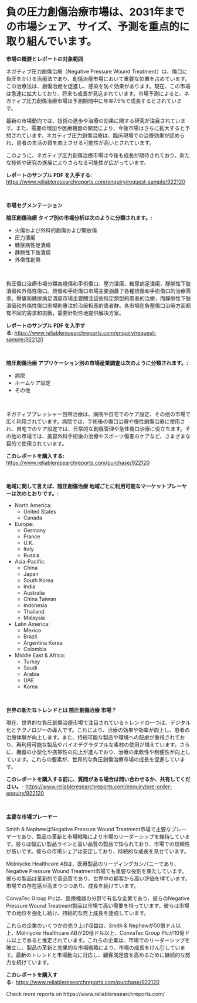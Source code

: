 <p><h1>負の圧力創傷治療市場は、2031年までの市場シェア、サイズ、予測を重点的に取り組んでいます。</h1></p><p><strong>市場の概要とレポートの対象範囲</strong></p>
<p><p>ネガティブ圧力創傷治療（Negative Pressure Wound Treatment）は、傷口に負圧をかける治療法であり、創傷治療市場において重要な位置を占めています。この治療法は、創傷治癒を促進し、感染を防ぐ効果があります。現在、この市場は急速に拡大しており、将来も成長が見込まれています。市場予測によると、ネガティブ圧力創傷治療市場は予測期間中に年率7.5％で成長するとされています。</p><p>最新の市場動向では、技術の進歩や治療の効果に関する研究が注目されています。また、需要の増加や医療機器の開発により、今後市場はさらに拡大すると予想されています。ネガティブ圧力創傷治療は、臨床現場での治療効果が認められ、患者の生活の質を向上させる可能性が高いとされています。</p><p>このように、ネガティブ圧力創傷治療市場は今後も成長が期待されており、新たな技術や研究の進展によりさらなる可能性が広がっています。</p></p>
<p><strong>レポートのサンプル PDF を入手する:</strong> <a href="https://www.reliableresearchreports.com/enquiry/request-sample/922120">https://www.reliableresearchreports.com/enquiry/request-sample/922120</a></p>
<p>&nbsp;</p>
<p><strong>市場セグメンテーション</strong></p>
<p><strong>陰圧創傷治療 タイプ別の市場分析は次のように分類されます。:</strong></p>
<p><ul><li>火傷および外科的創傷および開放傷</li><li>圧力潰瘍</li><li>糖尿病性足潰瘍</li><li>静脈性下肢潰瘍</li><li>外傷性創傷</li></ul></p>
<p>&nbsp;</p>
<p><p>負圧傷口治療市場分類為燒傷和手術傷口、壓力潰瘍、糖尿病足潰瘍、靜脈性下肢潰瘍和外傷性傷口。燒傷和手術傷口市場主要涵蓋了各種燒傷和手術傷口的治療需求。壓瘡和糖尿病足潰瘍市場主要關注這些特定類型的患者的治療，而靜脈性下肢潰瘍和外傷性傷口市場則專注於治療相應的患者群。各市場在負壓傷口治療方面都有不同的需求和挑戰，需要針對性地提供解決方案。</p></p>
<p><strong>レポートのサンプル PDF を入手する:</strong>&nbsp;<a href="https://www.reliableresearchreports.com/enquiry/request-sample/922120">https://www.reliableresearchreports.com/enquiry/request-sample/922120</a></p>
<p>&nbsp;</p>
<p><strong> 陰圧創傷治療 アプリケーション別の市場産業調査は次のように分類されます。:</strong></p>
<p><ul><li>病院</li><li>ホームケア設定</li><li>その他</li></ul></p>
<p>&nbsp;</p>
<p><p>ネガティブプレッシャー包帯治療は、病院や自宅でのケア設定、その他の市場で広く利用されています。病院では、手術後の傷口治療や慢性創傷治療に使用され、自宅でのケア設定では、日常的な創傷管理や急性傷口治療に役立ちます。その他の市場では、美容外科手術後の治療やスポーツ傷害のケアなど、さまざまな目的で使用されています。</p></p>
<p><strong>このレポートを購入する:</strong>&nbsp; <a href="https://www.reliableresearchreports.com/purchase/922120">https://www.reliableresearchreports.com/purchase/922120</a></p>
<p>&nbsp;</p>
<p><strong>地域に関して言えば、陰圧創傷治療 地域ごとに利用可能なマーケットプレーヤーは次のとおりです。:</strong></p>
<p><ul>
    <li>
        North America:
        <ul>
            <li>United States</li>
            <li>Canada</li>
        </ul>
    </li>
    <li>
        Europe:
        <ul>
            <li>Germany</li>
            <li>France</li>
            <li>U.K.</li>
            <li>Italy</li>
            <li>Russia</li>
        </ul>
    </li>
    <li>
        Asia-Pacific:
        <ul>
            <li>China</li>
            <li>Japan</li>
            <li>South Korea</li>
            <li>India</li>
            <li>Australia</li>
            <li>China Taiwan</li>
            <li>Indonesia</li>
            <li>Thailand</li>
            <li>Malaysia</li>
        </ul>
    </li>
    <li>
        Latin America:
        <ul>
            <li>Mexico</li>
            <li>Brazil</li>
            <li>Argentina Korea</li>
            <li>Colombia</li>
        </ul>
    </li>
    <li>
        Middle East & Africa:
        <ul>
            <li>Turkey</li>
            <li>Saudi</li>
            <li>Arabia</li>
            <li>UAE</li>
            <li>Korea</li>
        </ul>
    </li>
    </ul></p>
<p>&nbsp;</p>
<p><strong>世界の新たなトレンドとは 陰圧創傷治療 市場？</strong></p>
<p><p>現在、世界的な負圧創傷治療市場で注目されているトレンドの一つは、デジタル化とテクノロジーの導入です。これにより、治療の効果や効率が向上し、患者の治療体験が向上します。また、持続可能な製品や環境への配慮が重視されており、再利用可能な製品やバイオデグラダブルな素材の使用が増えています。さらに、機器の小型化や携帯性の向上が進んでおり、治療の柔軟性や利便性が向上しています。これらの要素が、世界的な負圧創傷治療市場の成長を促進しています。</p></p>
<p><strong>このレポートを購入する前に、質問がある場合は問い合わせるか、共有してください。</strong>- <a href="https://www.reliableresearchreports.com/enquiry/pre-order-enquiry/922120">https://www.reliableresearchreports.com/enquiry/pre-order-enquiry/922120</a></p>
<p>&nbsp;</p>
<p><strong>主要な市場プレーヤー</strong></p>
<p><p>Smith & NephewはNegative Pressure Wound Treatment市場で主要なプレーヤーであり、製品の革新と市場戦略により市場のリーダーシップを維持しています。彼らは幅広い製品ラインと高い品質の製品で知られており、市場での信頼性が高いです。彼らの市場シェアは安定しており、持続的な成長を見せています。</p><p>Mölnlycke Healthcare ABは、医療製品のリーディングカンパニーであり、Negative Pressure Wound Treatment市場でも重要な役割を果たしています。彼らの製品は革新的で高品質であり、世界中の顧客から高い評価を得ています。市場での存在感が高まりつつあり、成長を続けています。</p><p>ConvaTec Group Plcは、医療機器の分野で有名な企業であり、彼らのNegative Pressure Wound Treatment製品は市場で高い需要を持っています。彼らは市場での地位を強化し続け、持続的な売上成長を達成しています。</p><p>これらの企業のいくつかの売り上げ収益は、Smith & Nephewが50億ドル以上、Mölnlycke Healthcare ABが20億ドル以上、ConvaTec Group Plcが10億ドル以上であると推定されています。これらの企業は、市場でのリーダーシップを確立し、製品の革新と効果的な市場戦略により、市場の成長をけん引しています。最新のトレンドと市場動向に対応し、顧客満足度を高めるために継続的な努力を続けています。</p></p>
<p><strong>このレポートを購入する:</strong>&nbsp;&nbsp;<a href="https://www.reliableresearchreports.com/purchase/922120">https://www.reliableresearchreports.com/purchase/922120</a></p>
<p>Check more reports on https://www.reliableresearchreports.com/</p>